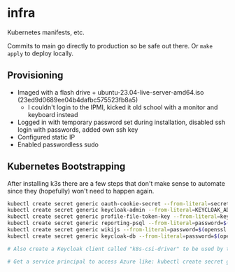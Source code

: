 # infra

Kubernetes manifests, etc.

Commits to main go directly to production so be safe out there.
Or `make apply` to deploy locally.


## Provisioning

- Imaged with a flash drive + ubuntu-23.04-live-server-amd64.iso (23ed9d0689ee04b4dafbc575523fb8a5)
  - I couldn't login to the IPMI, kicked it old school with a monitor and keyboard instead
- Logged in with temporary password set during installation, disabled ssh login with passwords, added own ssh key
- Configured static IP
- Enabled passwordless sudo


## Kubernetes Bootstrapping

After installing k3s there are a few steps that don't make sense to automate since they (hopefully) won't need to happen again.

```bash
kubectl create secret generic oauth-cookie-secret --from-literal=secret=$(openssl rand -base64 24)
kubectl create secret generic keycloak-admin --from-literal=KEYCLOAK_ADMIN_PASSWORD=$(openssl rand -base64 16)
kubectl create secret generic profile-file-token-key --from-literal=key=$(openssl rand -base64 32)
kubectl create secret generic reporting-psql --from-literal=password=$(openssl rand -base64 24)
kubectl create secret generic wikijs --from-literal=password=$(openssl rand -base64 24)
kubectl create secret generic keycloak-db --from-literal=password=$(openssl rand -base64 24)

# Also create a Keycloak client called "k8s-csi-driver" to be used by the CSI driver: kubectl create secret generic keycloak-csi-driver-creds --from-literal=password=$CLIENT_SECRET

# Get a service principal to access Azure like: kubectl create secret generic azure-sp --from-literal=clientID=846d6a2c-6fa0-48f5-b810-f997cf8d8e50 --from-literal=secret=SECRET
```
